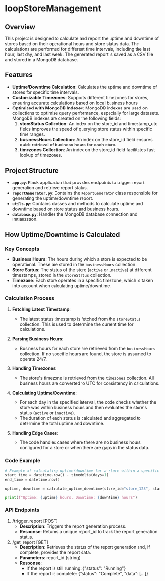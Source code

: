 # loopStoreManagement


## Overview

This project is designed to calculate and report the uptime and downtime of stores based on their operational hours and store status data. The calculations are performed for different time intervals, including the last hour, last day, and last week. The generated report is saved as a CSV file and stored in a MongoDB database.

## Features

- **Uptime/Downtime Calculation**: Calculates the uptime and downtime of stores for specific time intervals.
- **Customizable Timezones**: Supports different timezones for stores, ensuring accurate calculations based on local business hours.
- **Optimized with MongoDB Indexes**: MongoDB indexes are used on collections to optimize query performance, especially for large datasets.
MongoDB indexes are created on the following fields:
   1. **storeStatus Collection**: An index on the store_id and timestamp_utc fields improves the speed of querying store status within specific time ranges.
   2. **businessHours Collection**: An index on the store_id field ensures quick retrieval of business hours for each store.
   3. **timezones Collection**: An index on the store_id field facilitates fast lookup of timezones.



## Project Structure

- **`app.py`**: Flask application that provides endpoints to trigger report generation and retrieve report status.
- **`reportGenerator.py`**: Contains the `ReportGenerator` class responsible for generating the uptime/downtime report.
- **`utils.py`**: Contains classes and methods to calculate uptime and downtime based on store status and business hours.
- **`database.py`**: Handles the MongoDB database connection and initialization.

## How Uptime/Downtime is Calculated

### Key Concepts

- **Business Hours**: The hours during which a store is expected to be operational. These are stored in the `businessHours` collection.
- **Store Status**: The status of the store (`active` or `inactive`) at different timestamps, stored in the `storeStatus` collection.
- **Timezone**: Each store operates in a specific timezone, which is taken into account when calculating uptime/downtime.

### Calculation Process

1. **Fetching Latest Timestamp**:
   - The latest status timestamp is fetched from the `storeStatus` collection. This is used to determine the current time for calculations.

2. **Parsing Business Hours**:
   - Business hours for each store are retrieved from the `businessHours` collection. If no specific hours are found, the store is assumed to operate 24/7.

3. **Handling Timezones**:
   - The store's timezone is retrieved from the `timezones` collection. All business hours are converted to UTC for consistency in calculations.

4. **Calculating Uptime/Downtime**:
   - For each day in the specified interval, the code checks whether the store was within business hours and then evaluates the store's status (`active` or `inactive`).
   - The duration of each status is calculated and aggregated to determine the total uptime and downtime.

5. **Handling Edge Cases**:
   - The code handles cases where there are no business hours configured for a store or when there are gaps in the status data.

### Code Example

```python
# Example of calculating uptime/downtime for a store within a specific time range
start_time = datetime.now() - timedelta(days=1)
end_time = datetime.now()

uptime, downtime = calculate_uptime_downtime(store_id="store_123", start_time=start_time, end_time=end_time)

print(f"Uptime: {uptime} hours, Downtime: {downtime} hours")
```
### API Endpoints
1. /trigger_report [POST]
   - **Description**: Triggers the report generation process.
   - **Response**: Returns a unique report_id to track the report generation status.
2. /get_report [GET]
   - **Description**: Retrieves the status of the report generation and, if complete, provides the report data.
   - **Parameters**: report_id (string)
   - **Response**:
     - If the report is still running: {"status": "Running"}
     - If the report is complete: {"status": "Complete", "data": [...]}
